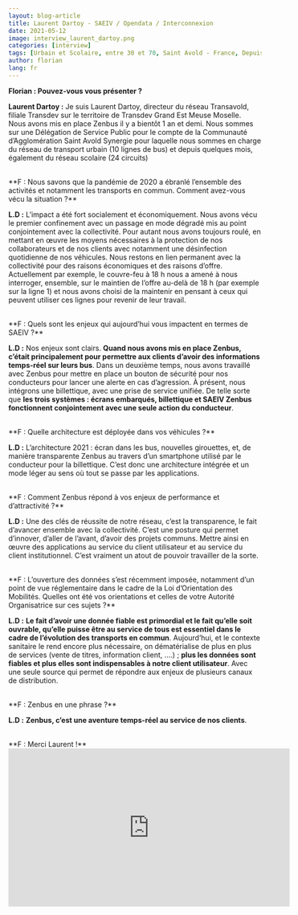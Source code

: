 ```yaml
---
layout: blog-article
title: Laurent Dartoy - SAEIV / Opendata / Interconnexion
date: 2021-05-12
image: interview_laurent_dartoy.png
categories: [interview]
tags: [Urbain et Scolaire, entre 30 et 70, Saint Avold - France, Depuis 2019]
author: florian
lang: fr
---
```


**Florian&nbsp;: Pouvez-vous vous présenter&nbsp;?**

**Laurent Dartoy&nbsp;:** Je suis Laurent Dartoy, directeur du réseau Transavold, filiale Transdev sur le territoire de Transdev Grand Est Meuse Moselle.<br>
Nous avons mis en place Zenbus il y a bientôt 1 an et demi. Nous sommes sur une Délégation de Service Public pour le compte de la Communauté d’Agglomération Saint Avold Synergie pour laquelle nous sommes en charge du réseau de transport urbain (10 lignes de bus) et depuis quelques mois, également du réseau scolaire (24 circuits)

<br>
**F&nbsp;: Nous savons que la pandémie de 2020 a ébranlé l’ensemble des activités et notamment les transports en commun. Comment avez-vous vécu la situation&nbsp;?**

**L.D&nbsp;:** L’impact a été fort socialement et économiquement. Nous avons vécu le premier confinement avec un passage en mode dégradé mis au point conjointement avec la collectivité. Pour autant nous avons toujours roulé, en mettant en œuvre les moyens nécessaires à la protection de nos collaborateurs et de nos clients avec notamment une désinfection quotidienne de nos véhicules. Nous restons en lien permanent avec la collectivité pour des raisons économiques et des raisons d’offre. Actuellement par exemple, le couvre-feu à 18 h nous a amené à nous interroger, ensemble, sur le maintien de l’offre au-delà de 18 h (par exemple sur la ligne 1) et nous avons choisi de la maintenir en pensant à ceux qui peuvent utiliser ces lignes pour revenir de leur travail.

<br>
**F&nbsp;: Quels sont les enjeux qui aujourd’hui vous impactent en termes de SAEIV&nbsp;?**

**L.D&nbsp;:** Nos enjeux sont clairs. **Quand nous avons mis en place Zenbus, c’était principalement pour permettre aux clients d’avoir des informations temps-réel sur leurs bus**. Dans un deuxième temps, nous avons travaillé avec Zenbus pour mettre en place un bouton de sécurité pour nos conducteurs pour lancer une alerte en cas d’agression. À présent, nous intégrons une billettique, avec une prise de service unifiée. De telle sorte que **les trois systèmes&nbsp;: écrans embarqués, billettique et SAEIV Zenbus fonctionnent conjointement avec une seule action du conducteur**.

<br>
**F&nbsp;: Quelle architecture est déployée dans vos véhicules&nbsp;?**

**L.D&nbsp;:** L’architecture 2021&nbsp;: écran dans les bus, nouvelles girouettes, et, de manière transparente Zenbus au travers d’un smartphone utilisé par le conducteur pour la billettique. C’est donc une architecture intégrée et un mode léger au sens où tout se passe par les applications.

<br>
**F&nbsp;: Comment Zenbus répond à vos enjeux de performance et d’attractivité&nbsp;?**

**L.D&nbsp;:** Une des clés de réussite de notre réseau, c’est la transparence, le fait d’avancer ensemble avec la collectivité. C’est une posture qui permet d’innover, d’aller de l’avant, d’avoir des projets communs. Mettre ainsi en œuvre des applications au service du client utilisateur et au service du client institutionnel. C’est vraiment un atout de pouvoir travailler de la sorte.

<br>
**F&nbsp;: L’ouverture des données s’est récemment imposée, notamment d’un point de vue réglementaire dans le cadre de la Loi d’Orientation des Mobilités. Quelles ont été vos orientations et celles de votre Autorité Organisatrice sur ces sujets&nbsp;?**

**L.D&nbsp;:** **Le fait d’avoir une donnée fiable est primordial et le fait qu’elle soit ouvrable, qu’elle puisse être au service de tous est essentiel dans le cadre de l’évolution des transports en commun**. Aujourd’hui, et le contexte sanitaire le rend encore plus nécessaire, on dématérialise de plus en plus de services (vente de titres, information client, ....) ; **plus les données sont fiables et plus elles sont indispensables à notre client utilisateur**. Avec une seule source qui permet de répondre aux enjeux de plusieurs canaux de distribution.

<br>
**F&nbsp;: Zenbus en une phrase&nbsp;?**

**L.D&nbsp;:** **Zenbus, c’est une aventure temps-réel au service de nos clients**.

<br>
**F&nbsp;: Merci Laurent&nbsp;!**

<iframe style="margin: 0 auto; display:block;" width="560" height="315" src="https://youtube.com/embed/XQZZoWm2Q-k" frameborder="0" allow="autoplay; encrypted-media" allowfullscreen></iframe>